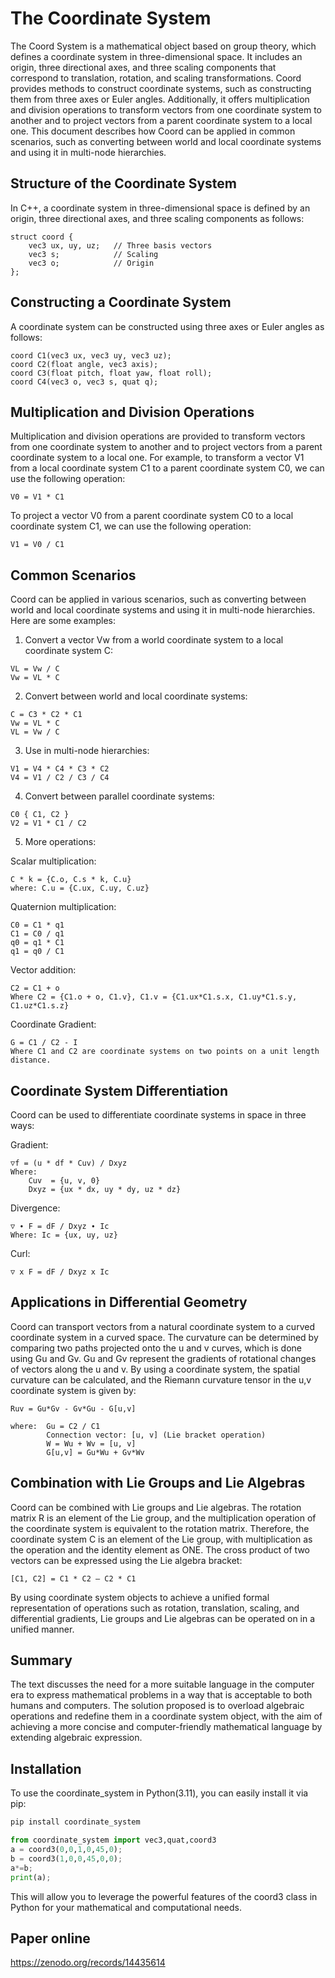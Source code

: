 # The Coordinate System
The Coord System is a mathematical object based on group theory, which defines a coordinate system in three-dimensional space. It includes an origin, three directional axes, and three scaling components that correspond to translation, rotation, and scaling transformations. Coord provides methods to construct coordinate systems, such as constructing them from three axes or Euler angles. Additionally, it offers multiplication and division operations to transform vectors from one coordinate system to another and to project vectors from a parent coordinate system to a local one. This document describes how Coord can be applied in common scenarios, such as converting between world and local coordinate systems and using it in multi-node hierarchies.

## Structure of the Coordinate System

In C++, a coordinate system in three-dimensional space is defined by an origin, three directional axes, and three scaling components as follows:

```
struct coord {
    vec3 ux, uy, uz;   // Three basis vectors
    vec3 s;            // Scaling
    vec3 o;            // Origin
};
```

## Constructing a Coordinate System

A coordinate system can be constructed using three axes or Euler angles as follows:

```
coord C1(vec3 ux, vec3 uy, vec3 uz);
coord C2(float angle, vec3 axis); 
coord C3(float pitch, float yaw, float roll);
coord C4(vec3 o, vec3 s, quat q); 
```

## Multiplication and Division Operations

Multiplication and division operations are provided to transform vectors from one coordinate system to another and to project vectors from a parent coordinate system to a local one. For example, to transform a vector V1 from a local coordinate system C1 to a parent coordinate system C0, we can use the following operation:

```
V0 = V1 * C1
```

To project a vector V0 from a parent coordinate system C0 to a local coordinate system C1, we can use the following operation:

```
V1 = V0 / C1
```

## Common Scenarios

Coord can be applied in various scenarios, such as converting between world and local coordinate systems and using it in multi-node hierarchies. Here are some examples:

1. Convert a vector Vw from a world coordinate system to a local coordinate system C:

```
VL = Vw / C   
Vw = VL * C 
```

2. Convert between world and local coordinate systems:

```
C = C3 * C2 * C1
Vw = VL * C
VL = Vw / C
```

3. Use in multi-node hierarchies:

```
V1 = V4 * C4 * C3 * C2 
V4 = V1 / C2 / C3 / C4
```

4. Convert between parallel coordinate systems:

```
C0 { C1, C2 }
V2 = V1 * C1 / C2
```

5. More operations:

Scalar multiplication:

```
C * k = {C.o, C.s * k, C.u}
where: C.u = {C.ux, C.uy, C.uz}
```

Quaternion multiplication:

```
C0 = C1 * q1 
C1 = C0 / q1
q0 = q1 * C1
q1 = q0 / C1
```

Vector addition:

```
C2 = C1 + o
Where C2 = {C1.o + o, C1.v}, C1.v = {C1.ux*C1.s.x, C1.uy*C1.s.y, C1.uz*C1.s.z}
```

Coordinate Gradient:
```
G = C1 / C2 - I
Where C1 and C2 are coordinate systems on two points on a unit length distance.
```
## Coordinate System Differentiation

Coord can be used to differentiate coordinate systems in space in three ways:

Gradient: 

```
▽f = (u * df * Cuv) / Dxyz
Where:
    Cuv  = {u, v, 0}
    Dxyz = {ux * dx, uy * dy, uz * dz}
```

Divergence:

```
▽ ∙ F = dF / Dxyz ∙ Ic
Where: Ic = {ux, uy, uz}
```

Curl:

```
▽ x F = dF / Dxyz x Ic
```

## Applications in Differential Geometry

Coord can transport vectors from a natural coordinate system to a curved coordinate system in a curved space. The curvature can be determined by comparing two paths projected onto the u and v curves, which is done using Gu and Gv. Gu and Gv represent the gradients of rotational changes of vectors along the u and v. By using a coordinate system, the spatial curvature can be calculated, and the Riemann curvature tensor in the u,v coordinate system is given by:

```
Ruv = Gu*Gv - Gv*Gu - G[u,v]

where:  Gu = C2 / C1
        Connection vector: [u, v] (Lie bracket operation)
        W = Wu + Wv = [u, v]
        G[u,v] = Gu*Wu + Gv*Wv
```
## Combination with Lie Groups and Lie Algebras

Coord can be combined with Lie groups and Lie algebras. The rotation matrix R is an element of the Lie group, and the multiplication operation of the coordinate system is equivalent to the rotation matrix. Therefore, the coordinate system C is an element of the Lie group, with multiplication as the operation and the identity element as ONE. The cross product of two vectors can be expressed using the Lie algebra bracket:  
```
[C1, C2] = C1 * C2 – C2 * C1
```
By using coordinate system objects to achieve a unified formal representation of operations such as rotation, translation, scaling, and differential gradients, Lie groups and Lie algebras can be operated on in a unified manner.

## Summary

The text discusses the need for a more suitable language in the computer era to express mathematical problems in a way that is acceptable to both humans and computers. The solution proposed is to overload algebraic operations and redefine them in a coordinate system object, with the aim of achieving a more concise and computer-friendly mathematical language by extending algebraic expression.

## Installation

To use the coordinate_system in Python(3.11), you can easily install it via pip:

```bash
pip install coordinate_system
```

```python
from coordinate_system import vec3,quat,coord3
a = coord3(0,0,1,0,45,0);
b = coord3(1,0,0,45,0,0);
a*=b;
print(a);
```
This will allow you to leverage the powerful features of the coord3 class in Python for your mathematical and computational needs.

## Paper online
https://zenodo.org/records/14435614
